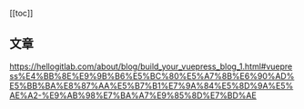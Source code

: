 

[[toc]]




## 文章

https://hellogitlab.com/about/blog/build_your_vuepress_blog_1.html#vuepress%E4%BB%8E%E9%9B%B6%E5%BC%80%E5%A7%8B%E6%90%AD%E5%BB%BA%E8%87%AA%E5%B7%B1%E7%9A%84%E5%8D%9A%E5%AE%A2-%E9%AB%98%E7%BA%A7%E9%85%8D%E7%BD%AE